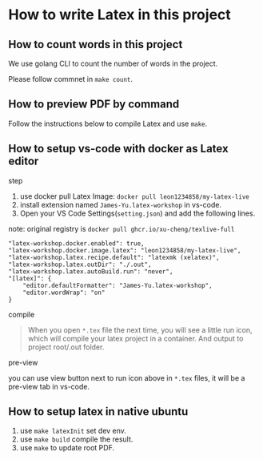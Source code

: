 # How to write Latex in this project

## How to count words in this project

We use golang CLI to count the number of words in the project.

Please follow commnet in `make count`.

## How to preview PDF by command

Follow the instructions below to compile Latex and use `make`.

## How to setup vs-code with docker as Latex editor

step

1. use docker pull Latex Image: `docker pull leon1234858/my-latex-live`
2. install extension named `James-Yu.latex-workshop` in vs-code.
3. Open your VS Code Settings(`setting.json`) and add the following lines.

note: original registry is `docker pull ghcr.io/xu-cheng/texlive-full`

```
"latex-workshop.docker.enabled": true,
"latex-workshop.docker.image.latex": "leon1234858/my-latex-live",
"latex-workshop.latex.recipe.default": "latexmk (xelatex)",
"latex-workshop.latex.outDir": "./.out",
"latex-workshop.latex.autoBuild.run": "never",
"[latex]": {
	"editor.defaultFormatter": "James-Yu.latex-workshop",
	"editor.wordWrap": "on"
}
```

compile

> When you open `*.tex` file the next time, you will see a little run icon, which will compile your latex project in a container. And output to project root/.out folder.

pre-view

you can use view button next to run icon above in `*.tex` files, it will be a pre-view tab in vs-code.

## How to setup latex in native ubuntu

1. use `make latexInit` set dev env.
2. use `make build` compile the result.
3. use `make` to update root PDF.